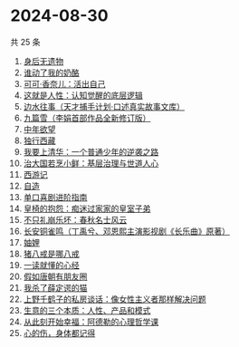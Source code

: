 # 2024-08-30

共 25 条

<!-- BEGIN WEREAD -->
<!-- 最后更新时间 2024-08-30 13:01:00 +0800 -->
1. [身后无遗物](https://weread.qq.com/web/bookDetail/6fb32b10813ab926dg013feb)
1. [谁动了我的奶酪](https://weread.qq.com/web/bookDetail/9eb32a6059b42c9ebc1da49)
1. [可可·香奈儿：活出自己](https://weread.qq.com/web/bookDetail/1f7323a0813ab9210g011380)
1. [这就是人性：认知觉醒的底层逻辑](https://weread.qq.com/web/bookDetail/f84327c0813ab9224g012fc7)
1. [边水往事（天才捕手计划·口述真实故事文库）](https://weread.qq.com/web/bookDetail/064326a0813ab779ag018bda)
1. [九篇雪（李娟首部作品全新修订版）](https://weread.qq.com/web/bookDetail/e4b32820717ffac9e4b705e)
1. [中年欲望](https://weread.qq.com/web/bookDetail/5b032d30813ab91d3g0139ad)
1. [独行西藏](https://weread.qq.com/web/bookDetail/6e4325f0813ab91e2g01493e)
1. [我要上清华：一个普通少年的逆袭之路](https://weread.qq.com/web/bookDetail/98a32cb0813ab8e90g013b33)
1. [治大国若烹小鲜：基层治理与世道人心](https://weread.qq.com/web/bookDetail/57e32aa0813ab75ddg010a4d)
1. [西游记](https://weread.qq.com/web/bookDetail/64032210721070a5640294f)
1. [自造](https://weread.qq.com/web/bookDetail/a9532a00813ab6b14g010a74)
1. [单口喜剧进阶指南](https://weread.qq.com/web/bookDetail/83432cc0813ab7406g014dbc)
1. [皇椅的抱怨：痴迷过家家的皇室子弟](https://weread.qq.com/web/bookDetail/f31321d0813ab8f57g019ea5)
1. [不只礼崩乐坏：春秋名士风云](https://weread.qq.com/web/bookDetail/47c325c0813ab91d8g0172af)
1. [长安铜雀鸣（丁禹兮、邓恩熙主演影视剧《长乐曲》原著）](https://weread.qq.com/web/bookDetail/32f322f0813ab77c1g0172a4)
1. [妯娌](https://weread.qq.com/web/bookDetail/ecf320e0813ab920fg01913e)
1. [猪八戒是哪八戒](https://weread.qq.com/web/bookDetail/16d32180813ab855bg019d81)
1. [一读就懂的心经](https://weread.qq.com/web/bookDetail/b63329d0813ab8ddeg0188ac)
1. [假如唐朝有朋友圈](https://weread.qq.com/web/bookDetail/3ea32240813ab9218g01486c)
1. [我杀了薛定谔的猫](https://weread.qq.com/web/bookDetail/fd032c90813ab8eebg0120b8)
1. [上野千鹤子的私房谈话：像女性主义者那样解决问题](https://weread.qq.com/web/bookDetail/6e732530813ab8115g010136)
1. [生意的三个本质：人性、产品和模式](https://weread.qq.com/web/bookDetail/a2732b80813ab91a6g0139fa)
1. [从此刻开始幸福：阿德勒的心理哲学课](https://weread.qq.com/web/bookDetail/39a32040813ab8e61g017a2f)
1. [心的伤，身体都记得](https://weread.qq.com/web/bookDetail/c2a32bd0813ab8ee8g011b58)
<!-- END WEREAD -->